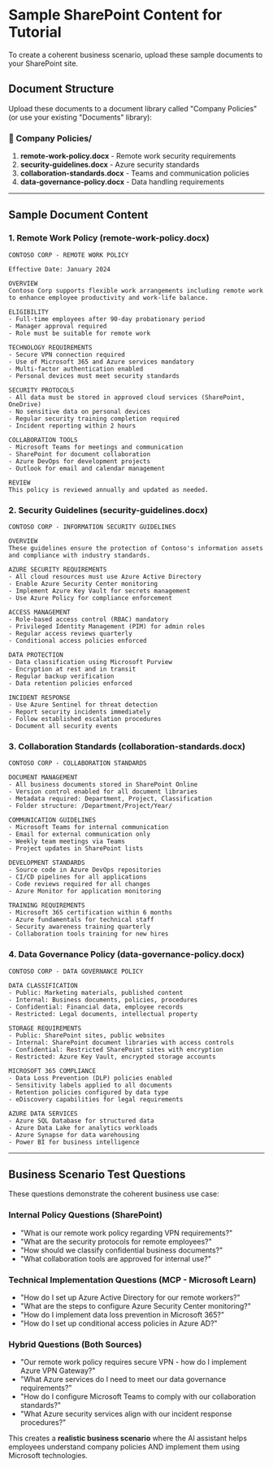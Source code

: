 # Sample SharePoint Content for Tutorial

To create a coherent business scenario, upload these sample documents to your SharePoint site.

## Document Structure

Upload these documents to a document library called "Company Policies" (or use your existing "Documents" library):

### 📁 Company Policies/
1. **remote-work-policy.docx** - Remote work security requirements
2. **security-guidelines.docx** - Azure security standards
3. **collaboration-standards.docx** - Teams and communication policies
4. **data-governance-policy.docx** - Data handling requirements

---

## Sample Document Content

### 1. Remote Work Policy (remote-work-policy.docx)

```
CONTOSO CORP - REMOTE WORK POLICY

Effective Date: January 2024

OVERVIEW
Contoso Corp supports flexible work arrangements including remote work to enhance employee productivity and work-life balance.

ELIGIBILITY
- Full-time employees after 90-day probationary period
- Manager approval required
- Role must be suitable for remote work

TECHNOLOGY REQUIREMENTS
- Secure VPN connection required
- Use of Microsoft 365 and Azure services mandatory
- Multi-factor authentication enabled
- Personal devices must meet security standards

SECURITY PROTOCOLS
- All data must be stored in approved cloud services (SharePoint, OneDrive)
- No sensitive data on personal devices
- Regular security training completion required
- Incident reporting within 2 hours

COLLABORATION TOOLS
- Microsoft Teams for meetings and communication
- SharePoint for document collaboration
- Azure DevOps for development projects
- Outlook for email and calendar management

REVIEW
This policy is reviewed annually and updated as needed.
```

### 2. Security Guidelines (security-guidelines.docx)

```
CONTOSO CORP - INFORMATION SECURITY GUIDELINES

OVERVIEW
These guidelines ensure the protection of Contoso's information assets and compliance with industry standards.

AZURE SECURITY REQUIREMENTS
- All cloud resources must use Azure Active Directory
- Enable Azure Security Center monitoring
- Implement Azure Key Vault for secrets management
- Use Azure Policy for compliance enforcement

ACCESS MANAGEMENT
- Role-based access control (RBAC) mandatory
- Privileged Identity Management (PIM) for admin roles
- Regular access reviews quarterly
- Conditional access policies enforced

DATA PROTECTION
- Data classification using Microsoft Purview
- Encryption at rest and in transit
- Regular backup verification
- Data retention policies enforced

INCIDENT RESPONSE
- Use Azure Sentinel for threat detection
- Report security incidents immediately
- Follow established escalation procedures
- Document all security events
```

### 3. Collaboration Standards (collaboration-standards.docx)

```
CONTOSO CORP - COLLABORATION STANDARDS

DOCUMENT MANAGEMENT
- All business documents stored in SharePoint Online
- Version control enabled for all document libraries
- Metadata required: Department, Project, Classification
- Folder structure: /Department/Project/Year/

COMMUNICATION GUIDELINES
- Microsoft Teams for internal communication
- Email for external communication only
- Weekly team meetings via Teams
- Project updates in SharePoint lists

DEVELOPMENT STANDARDS
- Source code in Azure DevOps repositories
- CI/CD pipelines for all applications
- Code reviews required for all changes
- Azure Monitor for application monitoring

TRAINING REQUIREMENTS
- Microsoft 365 certification within 6 months
- Azure fundamentals for technical staff
- Security awareness training quarterly
- Collaboration tools training for new hires
```

### 4. Data Governance Policy (data-governance-policy.docx)

```
CONTOSO CORP - DATA GOVERNANCE POLICY

DATA CLASSIFICATION
- Public: Marketing materials, published content
- Internal: Business documents, policies, procedures  
- Confidential: Financial data, employee records
- Restricted: Legal documents, intellectual property

STORAGE REQUIREMENTS
- Public: SharePoint sites, public websites
- Internal: SharePoint document libraries with access controls
- Confidential: Restricted SharePoint sites with encryption
- Restricted: Azure Key Vault, encrypted storage accounts

MICROSOFT 365 COMPLIANCE
- Data Loss Prevention (DLP) policies enabled
- Sensitivity labels applied to all documents
- Retention policies configured by data type
- eDiscovery capabilities for legal requirements

AZURE DATA SERVICES
- Azure SQL Database for structured data
- Azure Data Lake for analytics workloads
- Azure Synapse for data warehousing
- Power BI for business intelligence
```

---

## Business Scenario Test Questions

These questions demonstrate the coherent business use case:

### Internal Policy Questions (SharePoint)
- "What is our remote work policy regarding VPN requirements?"
- "What are the security protocols for remote employees?"
- "How should we classify confidential business documents?"
- "What collaboration tools are approved for internal use?"

### Technical Implementation Questions (MCP - Microsoft Learn)
- "How do I set up Azure Active Directory for our remote workers?"
- "What are the steps to configure Azure Security Center monitoring?"
- "How do I implement data loss prevention in Microsoft 365?"
- "How do I set up conditional access policies in Azure AD?"

### Hybrid Questions (Both Sources)
- "Our remote work policy requires secure VPN - how do I implement Azure VPN Gateway?"
- "What Azure services do I need to meet our data governance requirements?"
- "How do I configure Microsoft Teams to comply with our collaboration standards?"
- "What Azure security services align with our incident response procedures?"

This creates a **realistic business scenario** where the AI assistant helps employees understand company policies AND implement them using Microsoft technologies.

